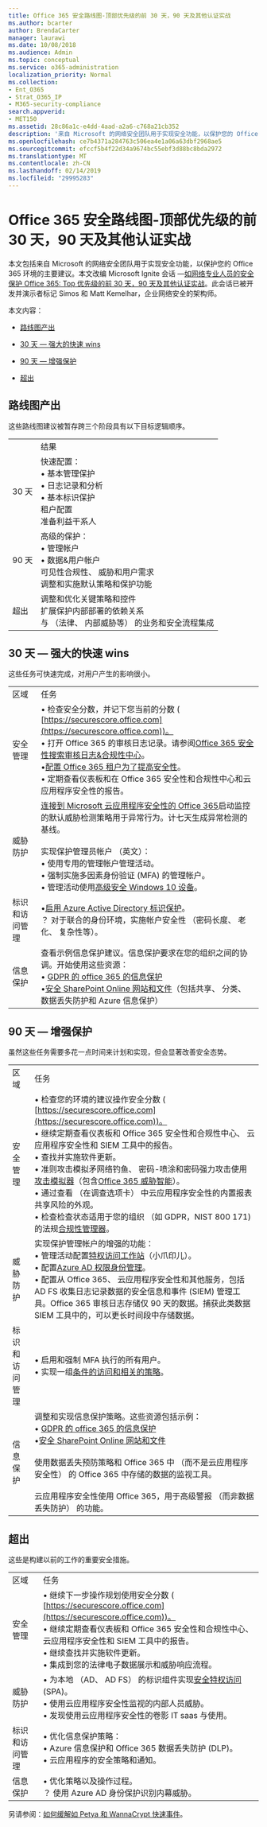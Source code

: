 ```yaml
---
title: Office 365 安全路线图-顶部优先级的前 30 天，90 天及其他认证实战
ms.author: bcarter
author: BrendaCarter
manager: laurawi
ms.date: 10/08/2018
ms.audience: Admin
ms.topic: conceptual
ms.service: o365-administration
localization_priority: Normal
ms.collection:
- Ent_O365
- Strat_O365_IP
- M365-security-compliance
search.appverid:
- MET150
ms.assetid: 28c86a1c-e4dd-4aad-a2a6-c768a21cb352
description: '来自 Microsoft 的网络安全团队用于实现安全功能，以保护您的 Office 365 环境的主要建议。 '
ms.openlocfilehash: ce7b4371a284763c506ea4e1a06a63dbf2968ae5
ms.sourcegitcommit: efccf5b4f22d34a9674bc55ebf3d88bc8bda2972
ms.translationtype: MT
ms.contentlocale: zh-CN
ms.lasthandoff: 02/14/2019
ms.locfileid: "29995283"
---
```

# <a name="office-365-security-roadmap---top-priorities-for-the-first-30-days-90-days-and-beyond"></a>Office 365 安全路线图-顶部优先级的前 30 天，90 天及其他认证实战

本文包括来自 Microsoft 的网络安全团队用于实现安全功能，以保护您的 Office 365 环境的主要建议。本文改编 Microsoft Ignite 会话 —[如网络专业人员的安全保护 Office 365: Top 优先级的前 30 天，90 天及其他认证实战](https://www.youtube.com/watch?v=luignzNyR-o)。此会话已被开发并演示者标记 Simos 和 Matt Kemelhar，企业网络安全的架构师。
  
本文内容：
  
- [路线图产出](security-roadmap.md#Roadmap)
    
- [30 天 — 强大的快速 wins](security-roadmap.md#Thirdaydays)
    
- [90 天 — 增强保护](security-roadmap.md#Ninetydays)
    
- [超出](security-roadmap.md#Beyond)
    
## <a name="roadmap-outcomes"></a>路线图产出
<a name="Roadmap"> </a>

这些路线图建议被暂存跨三个阶段具有以下目标逻辑顺序。

|||
|:-----|:-----|
| |结果
|30 天|快速配置：  <br/> • 基本管理保护  <br/> • 日志记录和分析  <br/> • 基本标识保护  <br/> 租户配置  <br/>  准备利益干系人  <br/> |
|90 天|高级的保护：  <br/> • 管理帐户  <br/>  • 数据&amp;用户帐户  <br/>  可见性合规性、 威胁和用户需求  <br/>  调整和实施默认策略和保护功能  <br/> |
|超出|调整和优化关键策略和控件  <br/> 扩展保护内部部署的依赖关系  <br/> 与 （法律、 内部威胁等） 的业务和安全流程集成  <br/> |
  

   
## <a name="30-days--powerful-quick-wins"></a>30 天 — 强大的快速 wins
<a name="Thirdaydays"> </a>

这些任务可快速完成，对用户产生的影响很小。
  
|||
|:-----|:-----|
|区域  <br/> |任务  <br/> |
|安全管理  <br/> |• 检查安全分数，并记下您当前的分数 ( [https://securescore.office.com](https://securescore.office.com))。  <br/>  • 打开 Office 365 的审核日志记录。请参阅[Office 365 安全性搜索审核日志&amp;合规性中心](search-the-audit-log-in-security-and-compliance.md)。<br/> •[配置 Office 365 租户为了提高安全性](tenant-wide-setup-for-increased-security.md)。  <br/>  • 定期查看仪表板和在 Office 365 安全性和合规性中心和云应用程序安全性的报告。  <br/> |
|威胁防护  <br/> |[连接到 Microsoft 云应用程序安全性的 Office 365](https://docs.microsoft.com/cloud-app-security/connect-office-365-to-microsoft-cloud-app-security)启动监控的默认威胁检测策略用于异常行为。计七天生成异常检测的基线。<br><br/>  实现保护管理员帐户 （英文）：  <br/> • 使用专用的管理帐户管理活动。  <br/>  • 强制实施多因素身份验证 (MFA) 的管理帐户。  <br/>  • 管理活动使用[高级安全 Windows 10 设备](https://docs.microsoft.com/windows-hardware/design/device-experiences/oem-highly-secure)。  <br/> |
|标识和访问管理  <br/> |•[启用 Azure Active Directory 标识保护](https://docs.microsoft.com/azure/active-directory/active-directory-identityprotection-enable)。  <br/> ？ 对于联合的身份环境，实施帐户安全性 （密码长度、 老化、 复杂性等）。  <br/> |
|信息保护  <br/> | 查看示例信息保护建议。信息保护要求在您的组织之间的协调。开始使用这些资源：<br/> • [GDPR 的 office 365 的信息保护](http://aka.ms/o365gdpr) <br/> •[安全 SharePoint Online 网站和文件](https://docs.microsoft.com/Office365/enterprise/secure-sharepoint-online-sites-and-files)（包括共享、 分类、 数据丢失防护和 Azure 信息保护）  <br/> |
   
## <a name="90-days--enhanced-protections"></a>90 天 — 增强保护
<a name="Ninetydays"> </a>

虽然这些任务需要多花一点时间来计划和实现，但会显著改善安全态势。 
  
|||
|:-----|:-----|
|区域  <br/> |任务  <br/> |
|安全管理  <br/> | • 检查您的环境的建议操作安全分数 ( [https://securescore.office.com](https://securescore.office.com))。  <br/>  • 继续定期查看仪表板和 Office 365 安全性和合规性中心、 云应用程序安全性和 SIEM 工具中的报告。  <br/>  • 查找并实施软件更新。  <br/>  • 准则攻击模拟矛网络钓鱼、 密码-喷涂和密码强力攻击使用[攻击模拟器](https://support.office.com/article/attack-simulator-office-365-da5845db-c578-4a41-b2cb-5a09689a551b)（包含[Office 365 威胁智能](office-365-ti.md)）。  <br/>  • 通过查看 （在调查选项卡） 中云应用程序安全性的内置报表共享风险的外观。  <br/>  • 检查检查状态适用于您的组织 （如 GDPR，NIST 800 171) 的法规[合规性管理器](meet-data-protection-and-regulatory-reqs-using-microsoft-cloud.md)。  <br/> |
|威胁防护  <br/> | 实现保护管理帐户的增强的功能：  <br/>  • 管理活动配置[特权访问工作站](https://docs.microsoft.com/windows-server/identity/securing-privileged-access/privileged-access-workstations)（小爪印儿）。  <br/>  • 配置[Azure AD 权限身份管理](https://docs.microsoft.com/azure/active-directory/active-directory-privileged-identity-management-configure)。  <br/>  • 配置从 Office 365、 云应用程序安全性和其他服务，包括 AD FS 收集日志记录数据的安全信息和事件 (SIEM) 管理工具。Office 365 审核日志存储仅 90 天的数据。捕获此类数据 SIEM 工具中的，可以更长时间段中存储数据。<br/> |
|标识和访问管理  <br/> | • 启用和强制 MFA 执行的所有用户。  <br/>  • 实现一组[条件的访问和相关的策略](https://docs.microsoft.com/en-us/microsoft-365/enterprise/microsoft-365-policies-configurations)。 |
|信息保护  <br/> | 调整和实现信息保护策略。这些资源包括示例：<br/> • [GDPR 的 office 365 的信息保护](http://aka.ms/o365gdpr) <br/> •[安全 SharePoint Online 网站和文件](https://docs.microsoft.com/Office365/enterprise/secure-sharepoint-online-sites-and-files) <br/> <br> 使用数据丢失预防策略和 Office 365 中 （而不是云应用程序安全性） 的 Office 365 中存储的数据的监视工具。 <br><br>云应用程序安全性使用 Office 365，用于高级警报 （而非数据丢失防护） 的功能。  <br/> |
   
## <a name="beyond"></a>超出
<a name="Beyond"> </a>

这些是构建以前的工作的重要安全措施。 
  
|||
|:-----|:-----|
|区域  <br/> |任务  <br/> |
|安全管理  <br/> |• 继续下一步操作规划使用安全分数 ( [https://securescore.office.com](https://securescore.office.com))。  <br/>  • 继续定期查看仪表板和 Office 365 安全性和合规性中心、 云应用程序安全性和 SIEM 工具中的报告。  <br/>  • 继续查找并实施软件更新。  <br/>  • 集成到您的法律电子数据展示和威胁响应流程。  <br/> |
|威胁防护  <br/> | • 为本地 （AD、 AD FS） 的标识组件实现[安全特权访问](https://docs.microsoft.com/windows-server/identity/securing-privileged-access/securing-privileged-access)(SPA)。  <br/>  • 使用云应用程序安全性监视的内部人员威胁。  <br/>  • 发现使用云应用程序安全性的卷影 IT saas 与使用。  <br/> |
|标识和访问管理  <br/> | • 优化信息保护策略：  <br/>  • Azure 信息保护和 Office 365 数据丢失防护 (DLP)。  <br/>  • 云应用程序的安全策略和通知。  <br/> |
|信息保护  <br/> | • 优化策略以及操作过程。  <br/>  ？ 使用 Azure AD 身份保护识别内幕威胁。  <br/> |
   
另请参阅：[如何缓解如 Petya 和 WannaCrypt 快速事件](https://cloudblogs.microsoft.com/microsoftsecure/2018/02/21/how-to-mitigate-rapid-cyberattacks-such-as-petya-and-wannacrypt/)。 
  

